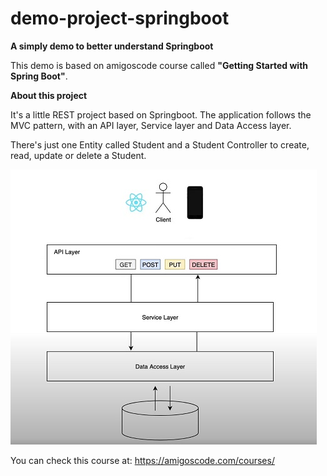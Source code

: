 # demo-project-springboot
**A simply demo to better understand Springboot**

This demo is based on amigoscode course called **"Getting Started with Spring Boot"**.

**About this project**

It's a little REST project based on Springboot. The application follows the MVC pattern, with an API layer, Service layer and Data Access layer.

There's just one Entity called Student and a Student Controller to create, read, update or delete a Student.

<img alt="An image that represents the three layer of this application." height="440" src="src/main/resources/image/diagram.jpg" title="demo_application_diagram.jpg" width="490"/>

You can check this course at: https://amigoscode.com/courses/